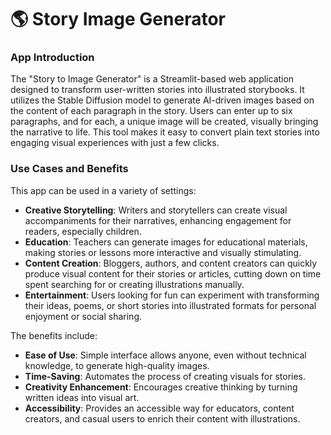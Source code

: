 # :earth_americas: Story Image Generator

### App Introduction

The "Story to Image Generator" is a Streamlit-based web application designed to transform user-written stories into illustrated storybooks. It utilizes the Stable Diffusion model to generate AI-driven images based on the content of each paragraph in the story. Users can enter up to six paragraphs, and for each, a unique image will be created, visually bringing the narrative to life. This tool makes it easy to convert plain text stories into engaging visual experiences with just a few clicks.

### Use Cases and Benefits

This app can be used in a variety of settings:
- **Creative Storytelling**: Writers and storytellers can create visual accompaniments for their narratives, enhancing engagement for readers, especially children.
- **Education**: Teachers can generate images for educational materials, making stories or lessons more interactive and visually stimulating.
- **Content Creation**: Bloggers, authors, and content creators can quickly produce visual content for their stories or articles, cutting down on time spent searching for or creating illustrations manually.
- **Entertainment**: Users looking for fun can experiment with transforming their ideas, poems, or short stories into illustrated formats for personal enjoyment or social sharing.

The benefits include:
- **Ease of Use**: Simple interface allows anyone, even without technical knowledge, to generate high-quality images.
- **Time-Saving**: Automates the process of creating visuals for stories.
- **Creativity Enhancement**: Encourages creative thinking by turning written ideas into visual art.
- **Accessibility**: Provides an accessible way for educators, content creators, and casual users to enrich their content with illustrations.

